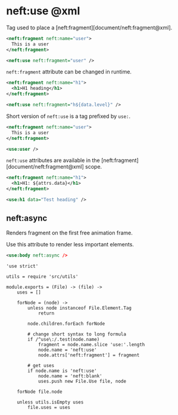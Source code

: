 neft:use @xml
=============

Tag used to place a [neft:fragment][document/neft:fragment@xml].

```xml
<neft:fragment neft:name="user">
  This is a user
</neft:fragment>

<neft:use neft:fragment="user" />
```

`neft:fragment` attribute can be changed in runtime.

```xml
<neft:fragment neft:name="h1">
  <h1>H1 heading</h1>
</neft:fragment>

<neft:use neft:fragment="h${data.level}" />
```

Short version of `neft:use` is a tag prefixed by `use:`.

```xml
<neft:fragment neft:name="user">
  This is a user
</neft:fragment>

<use:user />
```

`neft:use` attributes are available in the [neft:fragment][document/neft:fragment@xml] scope.

```xml
<neft:fragment neft:name="h1">
  <h1>H1: ${attrs.data}</h1>
</neft:fragment>

<use:h1 data="Test heading" />
```

## neft:async

Renders fragment on the first free animation frame.

Use this attribute to render less important elements.

```xml
<use:body neft:async />
```

    'use strict'

    utils = require 'src/utils'

    module.exports = (File) -> (file) ->
        uses = []

        forNode = (node) ->
            unless node instanceof File.Element.Tag
                return

            node.children.forEach forNode

            # change short syntax to long formula
            if /^use\:/.test(node.name)
                fragment = node.name.slice 'use:'.length
                node.name = 'neft:use'
                node.attrs['neft:fragment'] = fragment

            # get uses
            if node.name is 'neft:use'
                node.name = 'neft:blank'
                uses.push new File.Use file, node

        forNode file.node

        unless utils.isEmpty uses
            file.uses = uses
